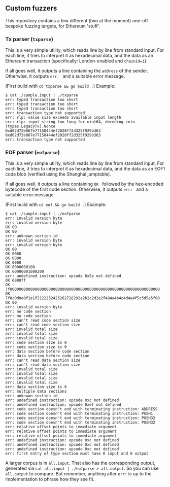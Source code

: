 ## Custom fuzzers

This repository contains a few different (two at the moment) one-off bespoke fuzzing targets, for Ethereum 'stuff'. 

### Tx parser (`txparse`)

This is a very simple utility, which reads line by line from standard input.
For each line, it tries to interpret it as hexadecimal data, and the data as
an Ethereum transaction (specifically: London-enabled and `chainid=1`).

If all goes well, it outputs a line containing the `address` of the sender.
Otherwise, it outputs `err: ` and a suitable error message.

(First build with `cd txparse && go build .`)
Example:


```
$ cat ./sample.input | ./txparse 
err: typed transaction too short
err: typed transaction too short
err: typed transaction too short
err: transaction type not supported
err: rlp: value size exceeds available input length
err: rlp: input string too long for uint64, decoding into (types.LegacyTx).Nonce
0xd02d72e067e77158444ef2020ff2d325f929b363
0xd02d72e067e77158444ef2020ff2d325f929b363
err: transaction type not supported
```

### EOF parser (`eofparse`)

This is a very simple utility, which reads line by line from standard input.
For each line, it tries to interpret it as hexadecimal data, and the data as
an EOF1 code blob (verified using the Shanghai jumptable).

If all goes well, it outputs a line containing `OK ` followed by the hex-encoded bytecode of the first code section. 
Otherwise, it outputs `err: ` and a suitable error message.

(First build with `cd eof && go build .`)
Example:


```
$ cat ./sample.input | ./eofparse
err: invalid version byte
err: invalid version byte
OK 00
OK 00
err: unknown section id
err: invalid version byte
err: invalid version byte
OK 00
OK 0000
OK 0000
OK 0000
OK 6000600100
OK 60006001600200
err: undefined instruction: opcode 0x5e not defined
OK 6000ff
OK 7f000000000000000000000000000000000000000000000000000000000000000000
OK 7f0c0d0e0f1e1f2122232425262728292a2b2c2d2e2f494a4b4c4d4e4f5c5d5e5f00
OK 00
err: invalid version byte
err: no code section
err: no code section
err: can't read code section size
err: can't read code section size
err: invalid total size
err: invalid total size
err: invalid total size
err: code section size is 0
err: code section size is 0
err: data section before code section
err: data section before code section
err: can't read data section size
err: can't read data section size
err: invalid total size
err: invalid total size
err: invalid total size
err: invalid total size
err: data section size is 0
err: multiple data sections
err: unknown section id
err: undefined instruction: opcode 0xc not defined
err: undefined instruction: opcode 0xef not defined
err: code section doesn't end with terminating instruction: ADDRESS
err: code section doesn't end with terminating instruction: PUSH1
err: code section doesn't end with terminating instruction: PUSH32
err: code section doesn't end with terminating instruction: PUSH32
err: relative offset points to immediate argument
err: relative offset points to immediate argument
err: relative offset points to immediate argument
err: undefined instruction: opcode 0xc not defined
err: undefined instruction: opcode 0xc not defined
err: undefined instruction: opcode 0xc not defined
err: first entry of type section must have 0 input and 0 output
```

A larger corpus is in `all.input`. That also has the corresponding output, generated via 
`cat all.input | ./eofparse > all.output`. So you can use `all.output` to compare. But remember, 
anything after `err:` is up to the implementation to phrase how they see fit. 
